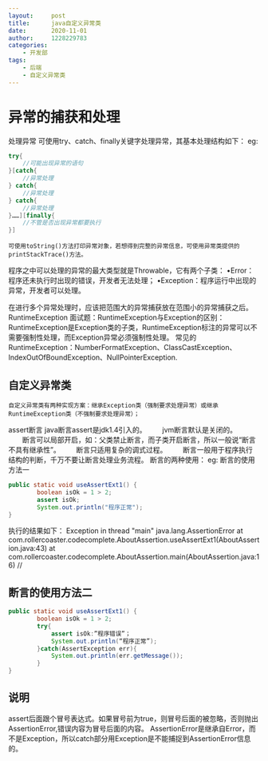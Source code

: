 ```yaml
---
layout:     post
title:      java自定义异常类
date:       2020-11-01
author:     1228229783
categories:
    - 开发部
tags:
    - 后端
    - 自定义异常类
---
```


# 异常的捕获和处理

处理异常
	可使用try、catch、finally关键字处理异常，其基本处理结构如下：
eg:
```java
try{
	//可能出现异常的语句
}[catch{
	//异常处理
} catch{
	//异常处理
} catch{
	//异常处理
}……][finally{
	//不管是否出现异常都要执行
}]
```
	可使用toString()方法打印异常对象，若想得到完整的异常信息，可使用异常类提供的printStackTrace()方法。
程序之中可以处理的异常的最大类型就是Throwable，它有两个子类：
	•Error：程序还未执行时出现的错误，开发者无法处理；
	•Exception：程序运行中出现的异常，开发者可以处理。

在进行多个异常处理时，应该把范围大的异常捕获放在范围小的异常捕获之后。
RuntimeException
面试题：RuntimeException与Exception的区别：
RuntimeException是Exception类的子类，RuntimeException标注的异常可以不需要强制性处理，而Exception异常必须强制性处理。	
常见的RuntimeException：NumberFormatException、ClassCastException、IndexOutOfBoundException、NullPointerException.
	
## 自定义异常类

	自定义异常类有两种实现方案：继承Exception类（强制要求处理异常）或继承RuntimeException类（不强制要求处理异常）；
assert断言
	java断言assert是jdk1.4引入的。
　　jvm断言默认是关闭的。
　　断言可以局部开启，如：父类禁止断言，而子类开启断言，所以一般说“断言不具有继承性”。
　　断言只适用复杂的调式过程。
　　断言一般用于程序执行结构的判断，千万不要让断言处理业务流程。
断言的两种使用：
eg:
断言的使用方法一
```java
public static void useAssertExt1() {
        boolean isOk = 1 > 2;
        assert isOk;
        System.out.println("程序正常");
}
```
执行的结果如下：
Exception in thread "main" java.lang.AssertionError
at com.rollercoaster.codecomplete.AboutAssertion.useAssertExt1(AboutAssertion.java:43)
at com.rollercoaster.codecomplete.AboutAssertion.main(AboutAssertion.java:16)
//

## 断言的使用方法二

```java
public static void useAssertExt1() {
        boolean isOk = 1 > 2;
		try{
        	assert isOk:”程序错误”；
			System.out.println(“程序正常”);
		}catch(AssertException err){
       		System.out.println(err.getMessage());
		}
}
```
## 说明
assert后面跟个冒号表达式。如果冒号前为true，则冒号后面的被忽略，否则抛出AssertionError,错误内容为冒号后面的内容。
AssertionError是继承自Error，而不是Exception，所以catch部分用Exception是不能捕捉到AssertionError信息的。
